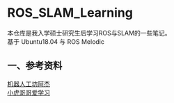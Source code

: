 # ROS_SLAM_Learning

本仓库是我入学硕士研究生后学习ROS与SLAM的一些笔记。  
基于 Ubuntu18.04 与 ROS Melodic

## 一、参考资料

[机器人工坊阿杰](https://space.bilibili.com/411541289)  
[小虎哥哥爱学习](https://space.bilibili.com/66815220)  



